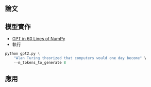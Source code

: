#

## 論文

## 模型實作
- [GPT in 60 Lines of NumPy](https://jaykmody.com/blog/gpt-from-scratch/)
- 執行
```python
python gpt2.py \
    "Alan Turing theorized that computers would one day become" \
    --n_tokens_to_generate 8
```
## 應用
